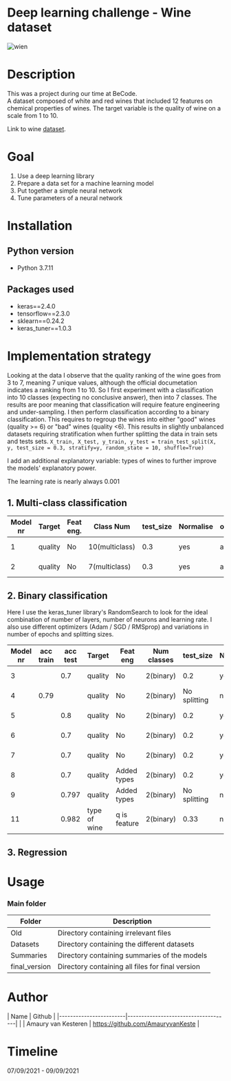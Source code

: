 # Deep learning challenge - Wine dataset
![wien](https://user-images.githubusercontent.com/84380197/132534908-93568322-7fff-4935-8f3d-d30fefa0cbb4.jpg)
# Description
This was a project during our time at BeCode.  
A dataset composed of white and red wines that included 12 features on chemical properties of wines. The target variable is the quality of wine on a scale from 1 to 10.

Link to wine [dataset](https://archive.ics.uci.edu/ml/datasets/wine).

# Goal
   1.  Use a deep learning library
   2. Prepare a data set for a machine learning model
   3. Put together a simple neural network
   4. Tune parameters of a neural network

# Installation
## Python version
* Python 3.7.11

## Packages used
* keras==2.4.0
* tensorflow==2.3.0
* sklearn==0.24.2
* keras_tuner==1.0.3

# Implementation strategy

Looking at the data I observe that the quality ranking of the wine goes from 3 to 7, meaning 7 unique values, although the official documetation indicates a ranking from 1 to 10. 
So I first experiment with a classification into 10 classes (expecting no conclusive answer), then into 7 classes. The results are poor meaning that classification will require feature engineering and under-sampling.
I then perform classification according to a binary classification. This requires to regroup the wines into either "good" wines (quality >= 6)  or "bad" wines (quality <6). This results in slightly unbalanced datasets requiring stratification when further splitting the data in train sets and tests sets.
```X_train, X_test, y_train, y_test = train_test_split(X, y, test_size = 0.3, stratify=y, random_state = 10, shuffle=True)```

I add an additional explanatory variable: types of wines to further improve the models' explanatory power.

The learning rate is nearly always 0.001

## 1. Multi-class classification

| Model nr | Target  | Feat eng. | Class Num      | test_size | Normalise | optimizer | Num hidden  | input layer | output layer | activation | epochs | loss | acc train | acc test |
|----------|---------|-----------|----------------|-----------|-----------|-----------|-------------|-------------|--------------|------------|--------|------|-----------|----------|
| 1        | quality | No        | 10(multiclass) | 0.3       | yes       | adam      | 1           | dense 50    | dense 10     | softmax    | 100    | cct  | 0.5       | 0.5      |
| 2        | quality | No        | 7(multiclass)  | 0.3       | yes       | adam      | 1           | dense 50    | dense 10     | softmax    | 800    | cct  | 0.54      | 0.57     |


## 2. Binary classification

Here I use the keras_tuner library's RandomSearch to look for the ideal combination of number of layers, number of neurons and learning rate.
I also use different optimizers (Adam / SGD / RMSprop) and variations in number of epochs and splitting sizes.

| Model nr | acc train | acc test | Target       | Feat eng     | Num classes | test_size    | Norm | Opt     | Num hidden | input layer | output layer | activation | epochs | loss     |
|----------|-----------|----------|--------------|--------------|-------------|--------------|------|---------|------------|-------------|--------------|------------|--------|----------|
| 3        |           | 0.7      | quality      | No           | 2(binary)   | 0.2          | yes  | adam    | 15         | dense       | dense 1      | sigmoid    | 15     | binary c |
| 4        | 0.79      |          | quality      | No           | 2(binary)   | No splitting | no   | adam    | 3          | dense       | dense 1      | sigmoid    | 5000   | binary c |
| 5        |           | 0.8      | quality      | No           | 2(binary)   | 0.2          | yes  | adam    | 17         | dense       | dense 1      | sigmoid    | 100    | binary c |
| 6        |           | 0.7      | quality      | No           | 2(binary)   | 0.2          | yes  | SGD     | 11         | dense       | dense 1      | sigmoid    | 100    | binary c |
| 7        |           | 0.7      | quality      | No           | 2(binary)   | 0.2          | yes  | RMSprop | 19         | dense       | dense 1      | sigmoid    | 100    | binary c |
| 8        |           | 0.7      | quality      | Added types  | 2(binary)   | 0.2          | yes  | adam    |            |             | dense 1      | sigmoid    | 100    | binary c |
| 9        |           | 0.797    | quality      | Added types  | 2(binary)   | No splitting | no   | adam    | 3          | dense       | dense 1      | sigmoid    | 5000   | binary c |
| 11       |           | 0.982    | type of wine | q is feature | 2(binary)   | 0.33         | no   | adam    | 3          | dense       | dense 1      | sigmoid    | 50     | binary c |

## 3. Regression




# Usage

### Main folder
| Folder            | Description                                                 |
|-------------------|-------------------------------------------------------------|
| Old               | Directory containing irrelevant files                       |
| Datasets          | Directory containing the different datasets                 |
| Summaries         | Directory containing summaries of the models                |
| final_version | Directory containing all files for final version                |



# Author
| Name                   | Github                              |
|------------------------|-------------------------------------|  |
| Amaury van Kesteren    | https://github.com/AmauryvanKeste   |




# Timeline
07/09/2021 - 09/09/2021

